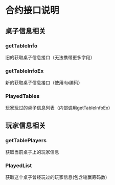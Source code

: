 # 合约接口说明

## 桌子信息相关
### getTableInfo 
旧的获取桌子信息接口（无法携带更多字段）

### getTableInfoEx 
新的获取桌子信息接口（使用rlp编码）

### PlayedTables
玩家玩过的桌子信息列表（内部调用getTableInfoEx）

## 玩家信息相关
### getTablePlayers
获取当前桌子上的玩家信息

### PlayedList
获取这个桌子曾经玩过的玩家信息(包含输赢筹码数)
